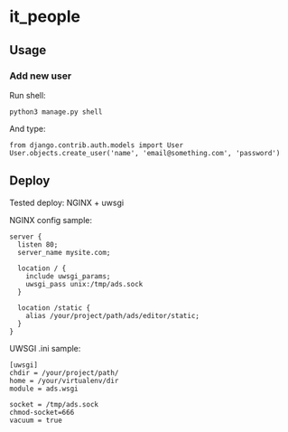 # it_people

## Usage

### Add new user

Run shell: 
```
python3 manage.py shell
```

And type: 
```
from django.contrib.auth.models import User
User.objects.create_user('name', 'email@something.com', 'password')
```

## Deploy

Tested deploy: NGINX + uwsgi

NGINX config sample: 
```
server {
  listen 80;
  server_name mysite.com;
  
  location / {
    include uwsgi_params;
    uwsgi_pass unix:/tmp/ads.sock
  }
  
  location /static {
    alias /your/project/path/ads/editor/static; 
  }
}
```

UWSGI .ini sample: 
```
[uwsgi]
chdir = /your/project/path/
home = /your/virtualenv/dir
module = ads.wsgi

socket = /tmp/ads.sock
chmod-socket=666
vacuum = true
```
